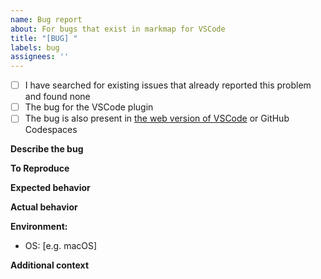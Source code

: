 ```yaml
---
name: Bug report
about: For bugs that exist in markmap for VSCode
title: "[BUG] "
labels: bug
assignees: ''
---
```


- [ ] I have searched for existing issues that already reported this problem and found none
- [ ] The bug for the VSCode plugin
  <!-- Note: for bugs in the REPL, please report to https://github.com/markmap/markmap -->
- [ ] The bug is also present in [the web version of VSCode](https://vscode.dev) or GitHub Codespaces

**Describe the bug**

<!-- A clear and concise description of what the bug is. -->

**To Reproduce**

<!-- Note that issues without a reproduction may be closed immediately! -->

**Expected behavior**

<!-- A clear and concise description of what you expected to happen. -->

**Actual behavior**

<!-- If applicable, add screenshots to help explain your problem. -->

**Environment:**

- OS: [e.g. macOS]

**Additional context**

<!-- Add any other context about the problem here. -->

